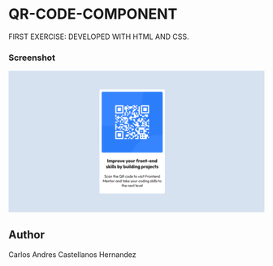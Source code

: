 # QR-CODE-COMPONENT
FIRST EXERCISE: DEVELOPED WITH HTML AND CSS.

### Screenshot

![](img/captura.png)

## Author
Carlos Andres Castellanos Hernandez